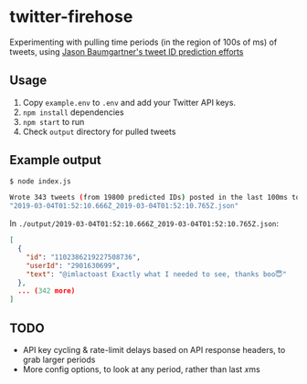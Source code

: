 # twitter-firehose

Experimenting with pulling time periods (in the region of 100s of ms) of tweets, using [Jason Baumgartner's tweet ID prediction efforts](https://docs.google.com/document/d/1xVrPoNutyqTdQ04DXBEZW4ZW4A5RAQW2he7qIpTmG-M/)

## Usage

1. Copy `example.env` to `.env` and add your Twitter API keys.
2. `npm install` dependencies
3. `npm start` to run
4. Check `output` directory for pulled tweets

## Example output

```sh
$ node index.js

Wrote 343 tweets (from 19800 predicted IDs) posted in the last 100ms to
"2019-03-04T01:52:10.666Z_2019-03-04T01:52:10.765Z.json"
```

In `./output/2019-03-04T01:52:10.666Z_2019-03-04T01:52:10.765Z.json`:

```json
[
  {
    "id": "1102386219227508736",
    "userId": "2901630699",
    "text": "@imlactoast Exactly what I needed to see, thanks boo😇"
  },
  ... (342 more)
]
```

## TODO

- API key cycling & rate-limit delays based on API response headers, to grab larger periods
- More config options, to look at any period, rather than last 𝑥ms
